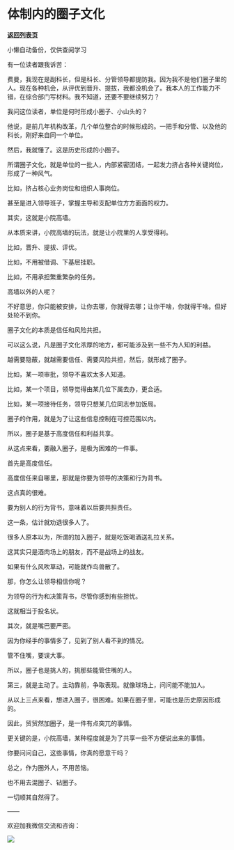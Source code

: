# 体制内的圈子文化

[**返回列表页**](/gzh/费曼的小茶馆)

小懒自动备份，仅供查阅学习

有一位读者跟我诉苦：

  

费曼，我现在是副科长，但是科长、分管领导都提防我。因为我不是他们圈子里的人。现在各种机会，从评优到晋升、提拔，我都没机会了。我本人的工作能力不错，在综合部门写材料。我不知道，还要不要继续努力？

  

我问这位读者，单位是何时形成小圈子、小山头的？

  

他说，是前几年机构改革，几个单位整合的时候形成的。一把手和分管、以及他的科长，刚好来自同一个单位。

  

然后，我就懂了。这是历史形成的小圈子。

  

所谓圈子文化，就是单位的一批人，内部紧密团结，一起发力挤占各种关键岗位，形成了一种风气。

  

比如，挤占核心业务岗位和组织人事岗位。

  

甚至是进入领导班子，掌握主导和支配单位方方面面的权力。

  

其实，这就是小院高墙。

  

从本质来讲，小院高墙的玩法，就是让小院里的人享受得利。

  

比如，晋升、提拔、评优。

  

比如，不用被借调、下基层挂职。

  

比如，不用承担繁重繁杂的任务。

  

高墙以外的人呢？

  

不好意思，你只能被安排，让你去哪，你就得去哪；让你干啥，你就得干啥。但好处轮不到你。

  

圈子文化的本质是信任和风险共担。

  

可以这么说，凡是圈子文化浓厚的地方，都可能涉及到一些不为人知的利益。

  

越需要隐蔽，就越需要信任、需要风险共担，然后，就形成了圈子。

  

比如，某一项审批，领导不喜欢太多人知道。

  

比如，某一个项目，领导觉得由某几位下属去办，更合适。

  

比如，某一项接待任务，领导只想某几位同志参加饭局。

  

圈子的作用，就是为了让这些信息控制在可控范围以内。

  

所以，圈子是基于高度信任和利益共享。

  

从这点来看，要融入圈子，是极为困难的一件事。

  

首先是高度信任。

  

高度信任来自哪里，那就是你要为领导的决策和行为背书。

  

这点真的很难。

  

要为别人的行为背书，意味着以后要共担责任。

  

这一条，估计就劝退很多人了。

  

很多人原本以为，所谓的加入圈子，就是吃饭喝酒送礼拉关系。

  

这其实只是酒肉场上的朋友，而不是战场上的战友。

  

如果有什么风吹草动，可能就作鸟兽散了。

  

那，你怎么让领导相信你呢？

  

为领导的行为和决策背书，尽管你感到有些担忧。

  

这就相当于投名状。

  

其次，就是嘴巴要严密。

  

因为你经手的事情多了，见到了别人看不到的情况。

  

管不住嘴，要误大事。

  

所以，圈子也是挑人的，挑那些能管住嘴的人。

  

第三，就是主动了。主动靠前，争取表现。就像球场上，问问能不能加人。

  

从以上三点来看，想进入圈子，很困难。如果在圈子里，可能也是历史原因形成的。

  

因此，贸贸然加圈子，是一件有点突兀的事情。

  

更关键的是，小院高墙，某种程度就是为了共享一些不方便说出来的事情。

  

你要问问自己，这些事情，你真的愿意干吗？

  

总之，作为圈外人，不用苦恼。

  

也不用去混圈子、钻圈子。

  

一切顺其自然得了。

  

——

  

欢迎加我微信交流和咨询：

  

![](https://mmbiz.qpic.cn/mmbiz_png/4ufdCXwkRAoTRxfJsk3LUXiaJBHSfFnicMJN8ibFLFjeW2m9rCde32RRD0E9IgWa19w119I5KKTuWsrCGTuqiauMEQ/640?wx_fmt=png)​

  

